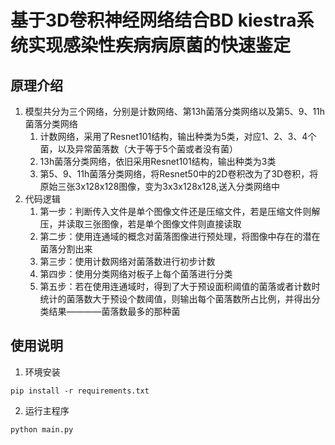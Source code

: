 # 基于3D卷积神经网络结合BD kiestra系统实现感染性疾病病原菌的快速鉴定
## 原理介绍
1. 模型共分为三个网络，分别是计数网络、第13h菌落分类网络以及第5、9、11h菌落分类网络 
   1. 计数网络，采用了Resnet101结构，输出种类为5类，对应1、2、3、4个菌，以及异常菌落数（大于等于5个菌或者没有菌）
   2. 13h菌落分类网络，依旧采用Resnet101结构，输出种类为3类
   3. 第5、9、11h菌落分类网络，将Resnet50中的2D卷积改为了3D卷积，将原始三张3x128x128图像，变为3x3x128x128,送入分类网络中
2. 代码逻辑
   1. 第一步：判断传入文件是单个图像文件还是压缩文件，若是压缩文件则解压，并读取三张图像，若是单个图像文件则直接读取
   2. 第二步：使用连通域的概念对菌落图像进行预处理，将图像中存在的潜在菌落分割出来
   3. 第三步：使用计数网络对菌落数进行初步计数
   4. 第四步：使用分类网络对板子上每个菌落进行分类
   5. 第五步：若在使用连通域时，得到了大于预设面积阈值的菌落或者计数时统计的菌落数大于预设个数阈值，则输出每个菌落数所占比例，并得出分类结果————菌落数最多的那种菌
## 使用说明
1. 环境安装
```
pip install -r requirements.txt
```
2. 运行主程序
```
python main.py
```